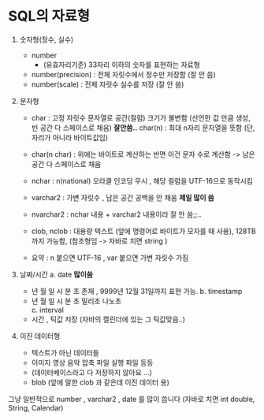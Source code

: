 # SQL의 자료형

1. 숫자형(정수, 실수)
	- number
		- (유효자리기준) 33자리 이하의 숫자를 표현하는 자료형 
	- number(precision) : 전체 자릿수에서 정수만 저장함 (잘 안 씀)
	- number(scale) : 전체 자릿수 실수를 저장 (잘 안 씀)

2. 문자형 
	- char : 고정 자릿수 문자열로 공간(컬럼) 크기가 불변함 (선언한 값 만큼 생성, 빈 공간 다 스페이스로 채움) **잘안씀..**
		char(n) : 최대 n자리 문자열을 뜻함 (단, 자리가 아니라 바이트값임)

	- char(n char) : 위에는 바이트로 계산하는 반면 이건 문자 수로 계산함 -> 남은 공간 다 스페이스로 채움  

	- nchar : n(national) 오라클 인코딩 무시 , 해당 컬럼을 UTF-16으로 동작시킴

	- varchar2 : 가변 자릿수 , 남은 공간 공백을 안 채움 **제일 많이 씀**
	
	- nvarchar2 : nchar 내용 + varchar2 내용이라 잘 안 씀;;..

	- clob, nclob : 대용량 텍스트 (앞에 명령어로 바이트가 모자를 때 사용), 128TB 까지 가능함, (참조형임 -> 자바로 치면 string )

	- 요약 : n 붙으면 UTF-16 , var 붙으면 가변 자릿수 가짐 

3. 날짜/시간
	a. date **많이씀**
	- 년 월 일 시 분 초 존재 , 9999년 12월 31일까지 표현 가능.
	b. timestamp
	- 년 월 일 시 분 초 밀리초 나노초  
	c. interval
	- 시간 , 틱값 저장 (자바의 캘린더에 있는 그 틱값맞음..)

4. 이진 데이터형 
	- 텍스트가 아닌 데이터들 
	- 이미지 영상 음악 압축 파일 실행 파일 등등
	- (데이터베이스라고 다 저장하지 않아요 ...)
	- blob (앞에 말한 clob 과 같은데 이진 데이터 용)


그냥 일반적으로 number , varchar2 , date 를 많이 씁니다 
(자바로 치면 int double, String, Calendar)


